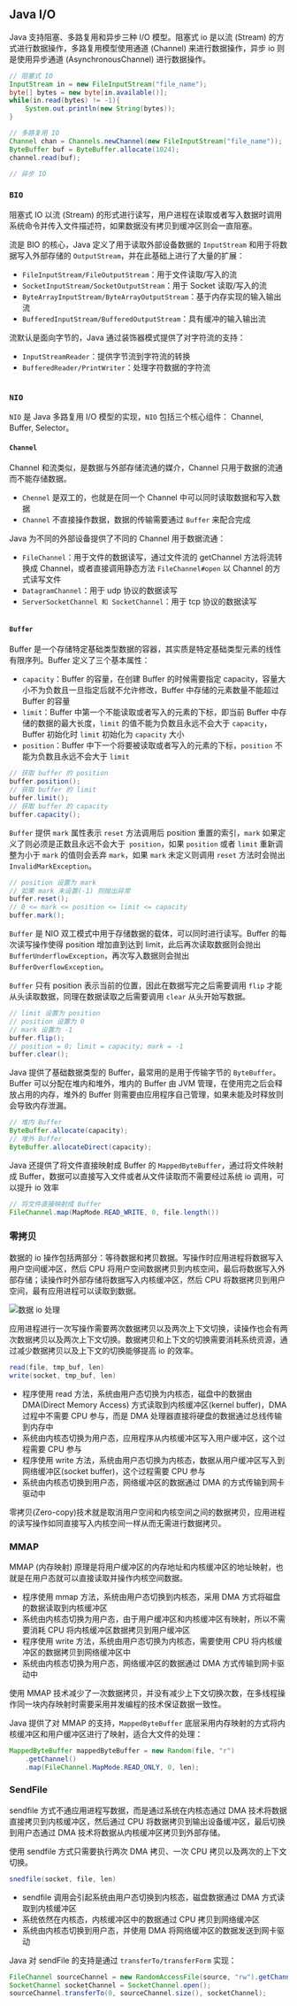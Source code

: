 ## Java I/O

Java 支持阻塞、多路复用和异步三种 I/O 模型。阻塞式 io 是以流 (Stream) 的方式进行数据操作，多路复用模型使用通道 (Channel) 来进行数据操作，异步 io 则是使用异步通道 (AsynchronousChannel)  进行数据操作。

```java
// 阻塞式 IO
InputStream in = new FileInputStream("file_name");
byte[] bytes = new byte[in.available()];
while(in.read(bytes) != -1){
    System.out.println(new String(bytes));
}

// 多路复用 IO
Channel chan = Channels.newChannel(new FileInputStream("file_name"));
ByteBuffer buf = ByteBuffer.allocate(1024);
channel.read(buf);

// 异步 IO

```

### `BIO`

阻塞式 IO 以流 (Stream) 的形式进行读写，用户进程在读取或者写入数据时调用系统命令并传入文件描述符，如果数据没有拷贝到缓冲区则会一直阻塞。

流是 BIO 的核心，Java 定义了用于读取外部设备数据的 `InputStream` 和用于将数据写入外部存储的 `OutputStream`，并在此基础上进行了大量的扩展：

- `FileInputStream/FileOutputStream`：用于文件读取/写入的流
- `SocketInputStream/SocketOutputStream`：用于 Socket 读取/写入的流
- `ByteArrayInputStream/ByteArrayOutputStream`：基于内存实现的输入输出流
- `BufferedInputStream/BufferedOutputStream`：具有缓冲的输入输出流

流默认是面向字节的，Java 通过装饰器模式提供了对字符流的支持：

- `InputStreamReader`：提供字节流到字符流的转换
- `BufferedReader/PrintWriter`：处理字符数据的字符流

```java

```

### `NIO`

`NIO`  是 Java 多路复用 I/O 模型的实现，`NIO` 包括三个核心组件： Channel, Buffer, Selector。

#### `Channel`

Channel 和流类似，是数据与外部存储流通的媒介，Channel 只用于数据的流通而不能存储数据。

- `Chennel` 是双工的，也就是在同一个 Channel 中可以同时读取数据和写入数据
- `Channel` 不直接操作数据，数据的传输需要通过 `Buffer` 来配合完成

Java 为不同的外部设备提供了不同的 Channel 用于数据流通：

- ```FileChannel```：用于文件的数据读写，通过文件流的 getChannel 方法将流转换成 Channel，或者直接调用静态方法 ```FileChannel#open``` 以 Channel 的方式读写文件
- ```DatagramChannel```：用于 udp 协议的数据读写
- ```ServerSocketChannel 和 SocketChannel```：用于 tcp 协议的数据读写

```java

```
#### `Buffer`

Buffer 是一个存储特定基础类型数据的容器，其实质是特定基础类型元素的线性有限序列。Buffer  定义了三个基本属性：

- `capacity`：Buffer 的容量，在创建 Buffer 的时候需要指定 capacity，容量大小不为负数且一旦指定后就不允许修改，Buffer 中存储的元素数量不能超过 Buffer 的容量
- `limit`：Buffer 中第一个不能读取或者写入的元素的下标，即当前 Buffer 中存储的数据的最大长度，`limit` 的值不能为负数且永远不会大于 `capacity`，Buffer 初始化时 `limit` 初始化为 `capacity` 大小
- `position`：Buffer 中下一个将要被读取或者写入的元素的下标，`position` 不能为负数且永远不会大于 `limit`

```java
// 获取 buffer 的 position
buffer.position();
// 获取 buffer 的 limit
buffer.limit();
// 获取 buffer 的 capacity
buffer.capacity();
```

`Buffer` 提供 `mark` 属性表示 `reset` 方法调用后 position 重置的索引，`mark` 如果定义了则必须是正数且永远不会大于` position`，如果 `position` 或者 `limit` 重新调整为小于 `mark` 的值则会丢弃 `mark`，如果 `mark` 未定义则调用 `reset` 方法时会抛出 `InvalidMarkException`。

```java
// position 设置为 mark
// 如果 mark 未设置(-1) 则抛出异常
buffer.reset();
// 0 <= mark <= position <= limit <= capacity
buffer.mark();
```

`Buffer` 是 NIO 双工模式中用于存储数据的载体，可以同时进行读写。Buffer 的每次读写操作使得 position 增加直到达到 limit，此后再次读取数据则会抛出 `BufferUnderflowException`，再次写入数据则会抛出 `BufferOverflowException`。

`Buffer` 只有 position 表示当前的位置，因此在数据写完之后需要调用 `flip` 才能从头读取数据，同理在数据读取之后需要调用 `clear` 从头开始写数据。

```java
// limit 设置为 position
// position 设置为 0
// mark 设置为 -1
buffer.flip();
// position = 0; limit = capacity; mark = -1
buffer.clear();
```

Java 提供了基础数据类型的 Buffer，最常用的是用于传输字节的  `ByteBuffer`。Buffer 可以分配在堆内和堆外，堆内的 Buffer 由 JVM 管理，在使用完之后会释放占用的内存，堆外的 Buffer 则需要由应用程序自己管理，如果未能及时释放则会导致内存泄漏。

```java
// 堆内 Buffer
ByteBuffer.allocate(capacity);
// 堆外 Buffer
ByteBuffer.allocateDirect(capacity);
```

Java 还提供了将文件直接映射成 Buffer 的 `MappedByteBuffer`，通过将文件映射成 Buffer，数据可以直接写入文件或者从文件读取而不需要经过系统 io 调用，可以提升 io 效率

```java
// 将文件直接映射成 Buffer
FileChannel.map(MapMode.READ_WRITE, 0, file.length())
```

### 零拷贝

数据的 io 操作包括两部分：等待数据和拷贝数据。写操作时应用进程将数据写入用户空间缓冲区，然后 CPU 将用户空间数据拷贝到内核空间，最后将数据写入外部存储；读操作时外部存储将数据写入内核缓冲区，然后 CPU 将数据拷贝到用户空间，最有应用进程可以读取到数据。

![数据 io 处理]()

应用进程进行一次写操作需要两次数据拷贝以及两次上下文切换，读操作也会有两次数据拷贝以及两次上下文切换。数据拷贝和上下文的切换需要消耗系统资源，通过减少数据拷贝以及上下文的切换能够提高 io 的效率。

```java
read(file, tmp_buf, len)
write(socket, tmp_buf, len)
```

- 程序使用 read 方法，系统由用户态切换为内核态，磁盘中的数据由 DMA(Direct Memory Access) 方式读取到内核缓冲区(kernel buffer)，DMA 过程中不需要 CPU 参与，而是 DMA 处理器直接将硬盘的数据通过总线传输到内存中
- 系统由内核态切换为用户态，应用程序从内核缓冲区写入用户缓冲区，这个过程需要 CPU 参与
- 程序使用 write 方法，系统由用户态切换为内核态，数据从用户缓冲区写入到网络缓冲区(socket buffer)，这个过程需要 CPU 参与
- 系统由内核态切换到用户态，网络缓冲区的数据通过 DMA 的方式传输到网卡驱动中

零拷贝(Zero-copy)技术就是取消用户空间和内核空间之间的数据拷贝，应用进程的读写操作如同直接写入内核空间一样从而无需进行数据拷贝。

### MMAP

MMAP (内存映射) 原理是将用户缓冲区的内存地址和内核缓冲区的地址映射，也就是在用户态就可以直接读取并操作内核空间数据。

- 程序使用 mmap 方法，系统由用户态切换到内核态，采用 DMA 方式将磁盘的数据读取到内核缓冲区
- 系统由内核态切换为用户态，由于用户缓冲区和内核缓冲区有映射，所以不需要消耗 CPU 将内核缓冲区数据拷贝到用户缓冲区
- 程序使用 write 方法，系统由用户态切换为内核态，需要使用 CPU 将内核缓冲区的数据拷贝到网络缓冲区中
- 系统由内核态切换为用户态，网络缓冲区的数据通过 DMA 方式传输到网卡驱动中

使用 MMAP 技术减少了一次数据拷贝，并没有减少上下文切换次数，在多线程操作同一块内存映射时需要采用并发编程的技术保证数据一致性。

Java 提供了对 MMAP 的支持，`MappedByteBuffer` 底层采用内存映射的方式将内核缓冲区和用户缓冲区进行了映射，适合大文件的处理：

```java
MappedByteBuffer mappedByteBuffer = new Random(file, "r")
    .getChannel()
    .map(FileChannel.MapMode.READ_ONLY, 0, len);
```

### SendFile

sendfile 方式不通应用进程写数据，而是通过系统在内核态通过 DMA 技术将数据直接拷贝到内核缓冲区，然后通过 CPU 将数据拷贝到输出设备缓冲区，最后切换到用户态通过 DMA 技术将数据从内核缓冲区拷贝到外部存储。

使用 sendfile 方式只需要执行两次 DMA 拷贝、一次 CPU 拷贝以及两次的上下文切换。

```java
snedfile(socket, file, len)
```

- sendfile 调用会引起系统由用户态切换到内核态，磁盘数据通过 DMA 方式读取到内核缓冲区
- 系统依然在内核态，内核缓冲区中的数据通过 CPU 拷贝到网络缓冲区
- 系统由内核态切换到用户态，并使用 DMA 将网络缓冲区的数据发送到网卡驱动

Java 对 sendFile 的支持是通过 `transferTo/transferForm` 实现：

```JAVA
FileChannel sourceChannel = new RandomAccessFile(source, "rw").getChannel();
SocketChannel socketChannel = SocketChannel.open();
sourceChannel.transferTo(0, sourceChannel.size(), socketChannel);
```

